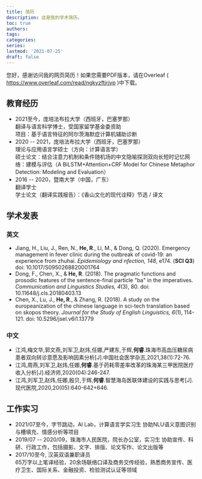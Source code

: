 ```yaml
---
title: 简历
description: 这是我的学术简历。
toc: true
authors:
tags:
categories:
series:
lastmod: '2021-07-25'
draft: false
---
```


您好，感谢访问我的网页简历！如果您需要PDF版本，请在Overleaf ( https://www.overleaf.com/read/ngkyzftjrjyp )中下载。

<!--more-->

## 教育经历 
- 2021至今，庞培法布拉大学（西班牙，巴塞罗那）   
  翻译与语言科学博士，受国家留学基金委资助    
  项目：基于语言特征的阿尔茨海默症计算机辅助诊断   
- 2020 -- 2021，庞培法布拉大学（西班牙，巴塞罗那）    
  理论与应用语言学硕士（方向：计算语言学）  
  硕士论文：结合注意力机制和条件随机场的中文隐喻探测双向长短时记忆网络：建模与评估（A BiLSTM+Attention+CRF Model for Chinese Metaphor Detection: Modeling and Evaluation）   
- 2016 -- 2020，暨南大学（中国，广东）  
  翻译学士  
  学士论文（翻译实践报告）：《香山文化的现代诠释》节选 / 译文  

## 学术发表
### 英文
- Jiang, H., Liu, J., Ren, N., **He, R**., Li, M., & Dong, Q. (2020). Emergency management in fever clinic during the outbreak of covid-19: an experience from zhuhai. *Epidemiology and  nfection, 148*, e174. (**SCI Q3**) doi: 10.1017/S0950268820001764
- Dong, F., Chen, X., & **He, R**. (2018). The pragmatic functions and prosodic features of the sentence-final particle "ba" in the imperatives. *Communication and Linguistics Studies, 4*(3), 80. doi: 10.11648/j.cls.20180403.13
- Chen, X., Lu, J., **He, R**., & Zhang, R. (2018). A study on the europeanization of the chinese language in sci-tech translation based on skopos theory. *Journal for the Study of English Linguistics, 6*(1), 114-121. doi: 10.5296/jsel.v6i1.13779
### 中文
- 江鸿,梅文华,郭文燕,刘军卫,赵炜,任娜,严建东,于辉,**何睿**.珠海市高血压糖尿病患者双向转诊意愿及影响因素分析[J].中国社会医学杂志,2021,38(1):72-76.
- 江鸿,周燕,刘军卫,赵炜,任娜,**何睿**.基于药耗零差率改革的珠海某三甲医院医疗收入分析[J].经济师,2020(04):246-247.
- 江鸿,刘军卫,赵炜,任娜,殷贝,于辉,**何睿**.智慧海岛医联体建设的实践与思考[J].现代医院,2020,20(05):640-642+646.

## 工作实习
- 2021/07至今，字节跳动，AI Lab，计算语言学实习生
  协助NLU语义意图识别与槽填充、情感分析等项目
- 2019/07 -- 2020/09，珠海市人民医院，院长办公室，实习生
  协助宣传、科研、行政工作，包括摄影、文字、排版、论文写作、论文出版等
- 2017/10至今, 汉英双语兼职译员  
  65万字以上笔译经验，20余场联络口译及商务交传经验，熟悉商务宣传、医疗卫生、国际关系、金融投资、检验测试认证等领域


